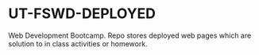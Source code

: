 # UT-FSWD-DEPLOYED
Web Development Bootcamp. Repo stores deployed web pages which are solution to in class activities or homework.
